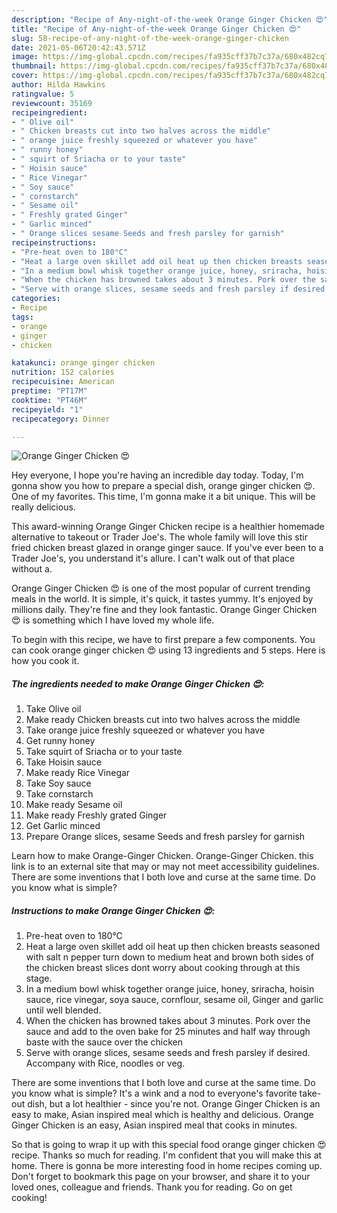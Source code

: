 ```yaml
---
description: "Recipe of Any-night-of-the-week Orange Ginger Chicken 😍"
title: "Recipe of Any-night-of-the-week Orange Ginger Chicken 😍"
slug: 58-recipe-of-any-night-of-the-week-orange-ginger-chicken
date: 2021-05-06T20:42:43.571Z
image: https://img-global.cpcdn.com/recipes/fa935cff37b7c37a/680x482cq70/orange-ginger-chicken-recipe-main-photo.jpg
thumbnail: https://img-global.cpcdn.com/recipes/fa935cff37b7c37a/680x482cq70/orange-ginger-chicken-recipe-main-photo.jpg
cover: https://img-global.cpcdn.com/recipes/fa935cff37b7c37a/680x482cq70/orange-ginger-chicken-recipe-main-photo.jpg
author: Hilda Hawkins
ratingvalue: 5
reviewcount: 35169
recipeingredient:
- " Olive oil"
- " Chicken breasts cut into two halves across the middle"
- " orange juice freshly squeezed or whatever you have"
- " runny honey"
- " squirt of Sriacha or to your taste"
- " Hoisin sauce"
- " Rice Vinegar"
- " Soy sauce"
- " cornstarch"
- " Sesame oil"
- " Freshly grated Ginger"
- " Garlic minced"
- " Orange slices sesame Seeds and fresh parsley for garnish"
recipeinstructions:
- "Pre-heat oven to 180°C"
- "Heat a large oven skillet add oil heat up then chicken breasts seasoned with salt n pepper turn down to medium heat and brown both sides of the chicken breast slices dont worry about cooking through at this stage."
- "In a medium bowl whisk together orange juice, honey, sriracha, hoisin sauce, rice vinegar, soya sauce, cornflour, sesame oil, Ginger and garlic until well blended."
- "When the chicken has browned takes about 3 minutes. Pork over the sauce and add to the oven bake for 25 minutes and half way through baste with the sauce over the chicken"
- "Serve with orange slices, sesame seeds and fresh parsley if desired. Accompany with Rice, noodles or veg."
categories:
- Recipe
tags:
- orange
- ginger
- chicken

katakunci: orange ginger chicken 
nutrition: 152 calories
recipecuisine: American
preptime: "PT17M"
cooktime: "PT46M"
recipeyield: "1"
recipecategory: Dinner

---
```



![Orange Ginger Chicken 😍](https://img-global.cpcdn.com/recipes/fa935cff37b7c37a/680x482cq70/orange-ginger-chicken-recipe-main-photo.jpg)

Hey everyone, I hope you're having an incredible day today. Today, I'm gonna show you how to prepare a special dish, orange ginger chicken 😍. One of my favorites. This time, I'm gonna make it a bit unique. This will be really delicious.

This award-winning Orange Ginger Chicken recipe is a healthier homemade alternative to takeout or Trader Joe&#39;s. The whole family will love this stir fried chicken breast glazed in orange ginger sauce. If you&#39;ve ever been to a Trader Joe&#39;s, you understand it&#39;s allure. I can&#39;t walk out of that place without a.

Orange Ginger Chicken 😍 is one of the most popular of current trending meals in the world. It is simple, it's quick, it tastes yummy. It's enjoyed by millions daily. They're fine and they look fantastic. Orange Ginger Chicken 😍 is something which I have loved my whole life.


To begin with this recipe, we have to first prepare a few components. You can cook orange ginger chicken 😍 using 13 ingredients and 5 steps. Here is how you cook it.

<!--inarticleads1-->

##### The ingredients needed to make Orange Ginger Chicken 😍:

1. Take  Olive oil
1. Make ready  Chicken breasts cut into two halves across the middle
1. Take  orange juice freshly squeezed or whatever you have
1. Get  runny honey
1. Take  squirt of Sriacha or to your taste
1. Take  Hoisin sauce
1. Make ready  Rice Vinegar
1. Take  Soy sauce
1. Take  cornstarch
1. Make ready  Sesame oil
1. Make ready  Freshly grated Ginger
1. Get  Garlic minced
1. Prepare  Orange slices, sesame Seeds and fresh parsley for garnish


Learn how to make Orange-Ginger Chicken. Orange-Ginger Chicken. this link is to an external site that may or may not meet accessibility guidelines. There are some inventions that I both love and curse at the same time. Do you know what is simple? 

<!--inarticleads2-->

##### Instructions to make Orange Ginger Chicken 😍:

1. Pre-heat oven to 180°C
1. Heat a large oven skillet add oil heat up then chicken breasts seasoned with salt n pepper turn down to medium heat and brown both sides of the chicken breast slices dont worry about cooking through at this stage.
1. In a medium bowl whisk together orange juice, honey, sriracha, hoisin sauce, rice vinegar, soya sauce, cornflour, sesame oil, Ginger and garlic until well blended.
1. When the chicken has browned takes about 3 minutes. Pork over the sauce and add to the oven bake for 25 minutes and half way through baste with the sauce over the chicken
1. Serve with orange slices, sesame seeds and fresh parsley if desired. Accompany with Rice, noodles or veg.


There are some inventions that I both love and curse at the same time. Do you know what is simple? It&#39;s a wink and a nod to everyone&#39;s favorite take-out dish, but a lot healthier - since you&#39;re not. Orange Ginger Chicken is an easy to make, Asian inspired meal which is healthy and delicious. Orange Ginger Chicken is an easy, Asian inspired meal that cooks in minutes. 

So that is going to wrap it up with this special food orange ginger chicken 😍 recipe. Thanks so much for reading. I'm confident that you will make this at home. There is gonna be more interesting food in home recipes coming up. Don't forget to bookmark this page on your browser, and share it to your loved ones, colleague and friends. Thank you for reading. Go on get cooking!
